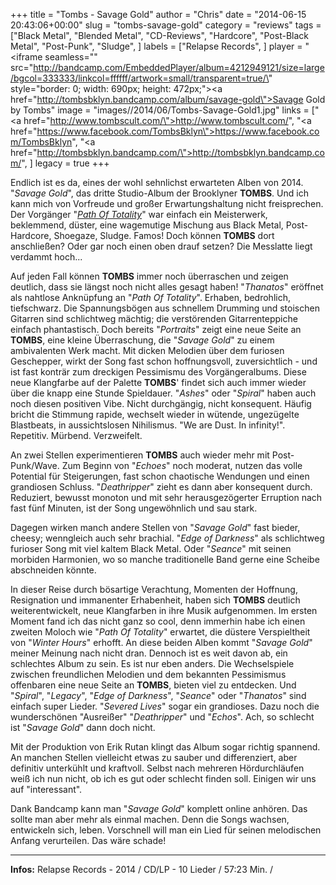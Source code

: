 +++
title = "Tombs - Savage Gold"
author = "Chris"
date = "2014-06-15 20:43:06+00:00"
slug = "tombs-savage-gold"
category = "reviews"
tags = ["Black Metal", "Blended Metal", "CD-Reviews", "Hardcore", "Post-Black Metal", "Post-Punk", "Sludge", ]
labels = ["Relapse Records", ]
player = "<iframe seamless=\"\" src=\"http://bandcamp.com/EmbeddedPlayer/album=4212949121/size=large/bgcol=333333/linkcol=ffffff/artwork=small/transparent=true/\" style=\"border: 0; width: 690px; height: 472px;\"><a href=\"http://tombsbklyn.bandcamp.com/album/savage-gold\">Savage Gold by Tombs</a></iframe>"
image = "images//2014/06/Tombs-Savage-Gold1.jpg"
links = ["<a href=\"http://www.tombscult.com/\">http://www.tombscult.com/</a>", "<a href=\"https://www.facebook.com/TombsBklyn\">https://www.facebook.com/TombsBklyn</a>", "<a href=\"http://tombsbklyn.bandcamp.com/\">http://tombsbklyn.bandcamp.com/</a>", ]
legacy = true
+++

Endlich ist es da, eines der wohl sehnlichst erwarteten Alben von 2014. "_Savage Gold_", das dritte Studio-Album der Brooklyner **TOMBS**. Und ich kann mich von Vorfreude und großer Erwartungshaltung nicht freisprechen. Der Vorgänger "<a href="http://necroslaughter.de/2011/08/tombs-path-of-totality/" title="Tombs – Path Of Totality">_Path Of Totality_</a>" war einfach ein Meisterwerk, beklemmend, düster, eine wagemutige Mischung aus Black Metal, Post-Hardcore, Shoegaze, Sludge. Famos! Doch können **TOMBS** dort anschließen? Oder gar noch einen oben drauf setzen? Die Messlatte liegt verdammt hoch...

Auf jeden Fall können **TOMBS** immer noch überraschen und zeigen deutlich, dass sie längst noch nicht alles gesagt haben! "_Thanatos_" eröffnet als nahtlose Anknüpfung an "_Path Of Totality_". Erhaben, bedrohlich, tiefschwarz. Die Spannungsbögen aus schnellem Drumming und stoischen Gitarren sind schlichtweg mächtig; die verstörenden Gitarrenteppiche einfach phantastisch.
Doch bereits "_Portraits_" zeigt eine neue Seite an **TOMBS**, eine kleine Überraschung, die "_Savage Gold_" zu einem ambivalenten Werk macht. Mit dicken Melodien über dem furiosen Geschepper, wirkt der Song fast schon hoffnungsvoll, zuversichtlich - und ist fast konträr zum dreckigen Pessimismu des Vorgängeralbums. Diese neue Klangfarbe auf der Palette **TOMBS**' findet sich auch immer wieder über die knapp eine Stunde Spieldauer. "_Ashes_" oder "_Spiral_" haben auch noch diesen positiven Vibe. Nicht durchgängig, nicht konsequent. Häufig bricht die Stimmung rapide, wechselt wieder in wütende, ungezügelte Blastbeats, in aussichtslosen Nihilismus. "We are Dust. In infinity!". Repetitiv. Mürbend. Verzweifelt.

An zwei Stellen experimentieren **TOMBS** auch wieder mehr mit Post-Punk/Wave. Zum Beginn von "_Echoes_" noch moderat, nutzen das volle Potential für Steigerungen, fast schon chaotische Wendungen und einen grandiosen Schluss. "_Deathripper_" zieht es dann aber konsequent durch. Reduziert, bewusst monoton und mit sehr herausgezögerter Erruption nach fast fünf Minuten, ist der Song ungewöhnlich und sau stark.

Dagegen wirken manch andere Stellen von "_Savage Gold_" fast bieder, cheesy; wenngleich auch sehr brachial. "_Edge of Darkness_" als schlichtweg furioser Song mit viel kaltem Black Metal. Oder "_Seance_" mit seinen morbiden Harmonien, wo so manche traditionelle Band gerne eine Scheibe abschneiden könnte.

In dieser Reise durch bösartige Verachtung, Momenten der Hoffnung, Resignation und immanenter Erhabenheit, haben sich **TOMBS** deutlich weiterentwickelt, neue Klangfarben in ihre Musik aufgenommen. Im ersten Moment fand ich das nicht ganz so cool, denn immerhin habe ich einen zweiten Moloch wie "_Path Of Totality_" erwartet, die düstere Verspieltheit von "_Winter Hours_" erhofft. An diese beiden Alben kommt "_Savage Gold_" meiner Meinung nach nicht dran. Dennoch ist es weit davon ab, ein schlechtes Album zu sein. Es ist nur eben anders. Die Wechselspiele zwischen freundlichen Melodien und dem bekannten Pessimismus offenbaren eine neue Seite an **TOMBS**, bieten viel zu entdecken. Und "_Spiral_", "_Legacy_", "_Edge of Darkness_", "_Seance_" oder "_Thanatos_" sind einfach super Lieder. "_Severed Lives_" sogar ein grandioses. Dazu noch die wunderschönen "Ausreißer" "_Deathripper_" und "_Echos_". Ach, so schlecht ist "_Savage Gold_" dann doch nicht.

Mit der Produktion von Erik Rutan klingt das Album sogar richtig spannend. An manchen Stellen vielleicht etwas zu sauber und differenziert, aber definitiv unterkühlt und kraftvoll. Selbst nach mehreren Hördurchläufen weiß ich nun nicht, ob ich es gut oder schlecht finden soll. Einigen wir uns auf "interessant".

Dank Bandcamp kann man "_Savage Gold_" komplett online anhören. Das sollte man aber mehr als einmal machen. Denn die Songs wachsen, entwickeln sich, leben. Vorschnell will man ein Lied für seinen melodischen Anfang verurteilen. Das wäre schade!





---
**Infos:**
Relapse Records - 2014 / 
CD/LP - 10 Lieder / 57:23 Min. / 
